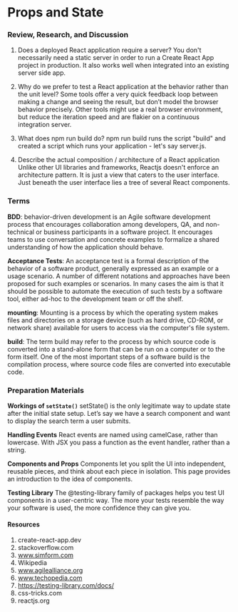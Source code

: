 # Props and State

### Review, Research, and Discussion

1. Does a deployed React application require a server?
You don't necessarily need a static server in order to run a Create React App project in production. It also works well when integrated into an existing server side app.

2. Why do we prefer to test a React application at the behavior rather than the unit level?
Some tools offer a very quick feedback loop between making a change and seeing the result, but don’t model the browser behavior precisely. Other tools might use a real browser environment, but reduce the iteration speed and are flakier on a continuous integration server.

3. What does npm run build do?
npm run build runs the script "build" and created a script which runs your application - let's say server.js.

4. Describe the actual composition / architecture of a React application
Unlike other UI libraries and frameworks, Reactjs doesn't enforce an architecture pattern. It is just a view that caters to the user interface. Just beneath the user interface lies a tree of several React components.

### Terms

**BDD**: behavior-driven development is an Agile software development process that encourages collaboration among developers, QA, and non-technical or business participants in a software project. It encourages teams to use conversation and concrete examples to formalize a shared understanding of how the application should behave.

**Acceptance Tests**: An acceptance test is a formal description of the behavior of a software product, generally expressed as an example or a usage scenario. A number of different notations and approaches have been proposed for such examples or scenarios. In many cases the aim is that it should be possible to automate the execution of such tests by a software tool, either ad-hoc to the development team or off the shelf.

**mounting**: Mounting is a process by which the operating system makes files and directories on a storage device (such as hard drive, CD-ROM, or network share) available for users to access via the computer's file system.
   
**build**: The term build may refer to the process by which source code is converted into a stand-alone form that can be run on a computer or to the form itself. One of the most important steps of a software build is the compilation process, where source code files are converted into executable code.

### Preparation Materials

**Workings of `setState()`**
setState() is the only legitimate way to update state after the initial state setup. Let’s say we have a search component and want to display the search term a user submits.

**Handling Events**
React events are named using camelCase, rather than lowercase.
With JSX you pass a function as the event handler, rather than a string.

**Components and Props**
Components let you split the UI into independent, reusable pieces, and think about each piece in isolation. This page provides an introduction to the idea of components. 

**Testing Library**
The @testing-library family of packages helps you test UI components in a user-centric way.
The more your tests resemble the way your software is used, the more confidence they can give you.

#### Resources
1. create-react-app.dev
2. stackoverflow.com
3. www.simform.com
4. Wikipedia
5. www.agilealliance.org
6. www.techopedia.com
7. https://testing-library.com/docs/
8. css-tricks.com
9. reactjs.org